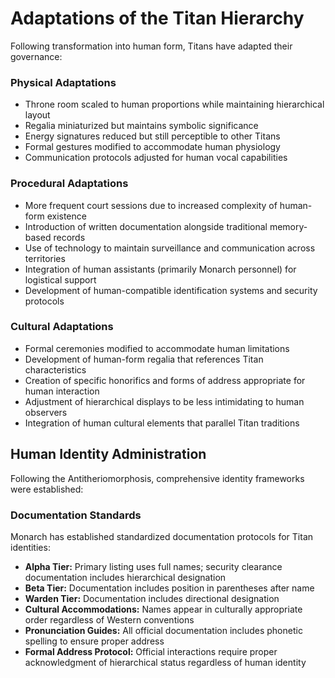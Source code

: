 # Adaptations of the Titan Hierarchy

Following transformation into human form, Titans have adapted their governance:

### Physical Adaptations

- Throne room scaled to human proportions while maintaining hierarchical layout
- Regalia miniaturized but maintains symbolic significance
- Energy signatures reduced but still perceptible to other Titans
- Formal gestures modified to accommodate human physiology
- Communication protocols adjusted for human vocal capabilities

### Procedural Adaptations

- More frequent court sessions due to increased complexity of human-form existence
- Introduction of written documentation alongside traditional memory-based records
- Use of technology to maintain surveillance and communication across territories
- Integration of human assistants (primarily Monarch personnel) for logistical support
- Development of human-compatible identification systems and security protocols

### Cultural Adaptations

- Formal ceremonies modified to accommodate human limitations
- Development of human-form regalia that references Titan characteristics
- Creation of specific honorifics and forms of address appropriate for human interaction
- Adjustment of hierarchical displays to be less intimidating to human observers
- Integration of human cultural elements that parallel Titan traditions

## Human Identity Administration

Following the Antitheriomorphosis, comprehensive identity frameworks were established:

### Documentation Standards

Monarch has established standardized documentation protocols for Titan identities:

- **Alpha Tier:** Primary listing uses full names; security clearance documentation includes hierarchical designation
- **Beta Tier:** Documentation includes position in parentheses after name
- **Warden Tier:** Documentation includes directional designation
- **Cultural Accommodations:** Names appear in culturally appropriate order regardless of Western conventions
- **Pronunciation Guides:** All official documentation includes phonetic spelling to ensure proper address
- **Formal Address Protocol:** Official interactions require proper acknowledgment of hierarchical status regardless of human identity

